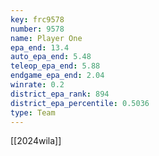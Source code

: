 ```yaml
---
key: frc9578
number: 9578
name: Player One
epa_end: 13.4
auto_epa_end: 5.48
teleop_epa_end: 5.88
endgame_epa_end: 2.04
winrate: 0.2
district_epa_rank: 894
district_epa_percentile: 0.5036
type: Team
---
```

[[2024wila]]
